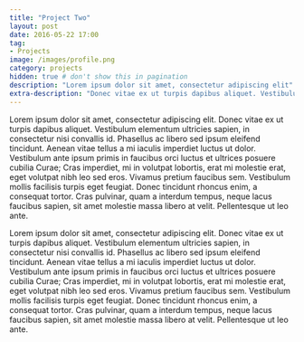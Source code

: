 ```yaml
---
title: "Project Two"
layout: post
date: 2016-05-22 17:00
tag:
- Projects
image: /images/profile.png
category: projects
hidden: true # don't show this in pagination
description: "Lorem ipsum dolor sit amet, consectetur adipiscing elit"
extra-description: "Donec vitae ex ut turpis dapibus aliquet. Vestibulum elementum ultricies sapien, in consectetur nisi convallis id."
---
```


Lorem ipsum dolor sit amet, consectetur adipiscing elit. Donec vitae ex ut turpis dapibus aliquet. Vestibulum elementum ultricies sapien, in consectetur nisi convallis id. Phasellus ac libero sed ipsum eleifend tincidunt. Aenean vitae tellus a mi iaculis imperdiet luctus ut dolor. Vestibulum ante ipsum primis in faucibus orci luctus et ultrices posuere cubilia Curae; Cras imperdiet, mi in volutpat lobortis, erat mi molestie erat, eget volutpat nibh leo sed eros. Vivamus pretium faucibus sem. Vestibulum mollis facilisis turpis eget feugiat. Donec tincidunt rhoncus enim, a consequat tortor. Cras pulvinar, quam a interdum tempus, neque lacus faucibus sapien, sit amet molestie massa libero at velit. Pellentesque ut leo ante.

Lorem ipsum dolor sit amet, consectetur adipiscing elit. Donec vitae ex ut turpis dapibus aliquet. Vestibulum elementum ultricies sapien, in consectetur nisi convallis id. Phasellus ac libero sed ipsum eleifend tincidunt. Aenean vitae tellus a mi iaculis imperdiet luctus ut dolor. Vestibulum ante ipsum primis in faucibus orci luctus et ultrices posuere cubilia Curae; Cras imperdiet, mi in volutpat lobortis, erat mi molestie erat, eget volutpat nibh leo sed eros. Vivamus pretium faucibus sem. Vestibulum mollis facilisis turpis eget feugiat. Donec tincidunt rhoncus enim, a consequat tortor. Cras pulvinar, quam a interdum tempus, neque lacus faucibus sapien, sit amet molestie massa libero at velit. Pellentesque ut leo ante.

